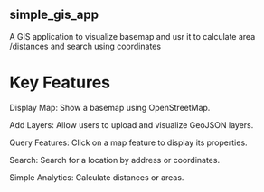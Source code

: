 ## simple_gis_app
A GIS application to visualize basemap and usr it to calculate area /distances and search using coordinates


# Key Features

Display Map: Show a basemap using OpenStreetMap.

Add Layers: Allow users to upload and visualize GeoJSON layers.

Query Features: Click on a map feature to display its properties.

Search: Search for a location by address or coordinates.

Simple Analytics: Calculate distances or areas.
